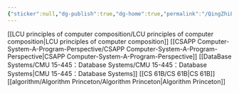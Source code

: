 ```yaml
---
{"sticker":null,"dg-publish":true,"dg-home":true,"permalink":"/QingZhiLiangCheng's Home/","tags":["gardenEntry"],"dgPassFrontmatter":true,"noteIcon":"","created":"2025-03-30T14:49:23.695+08:00","updated":"2025-03-30T15:31:30.684+08:00"}
---
```


[[LCU principles of computer composition/LCU principles of computer composition\|LCU principles of computer composition]]
[[CSAPP Computer-System-A-Program-Perspective/CSAPP Computer-System-A-Program-Perspective\|CSAPP Computer-System-A-Program-Perspective]]
[[DataBase Systems/CMU 15-445：Database Systems/CMU 15-445：Database Systems\|CMU 15-445：Database Systems]]
[[CS 61B/CS 61B\|CS 61B]]
[[algorithm/Algorithm Princeton/Algorithm Princeton\|Algorithm Princeton]]